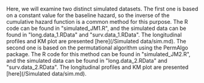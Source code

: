 
Here, we will examine two distinct simulated datasets. The first one is based on a constant value for the baseline hazard, so the inverse of the cumulative hazard function is a common method for this purpose. The R code can be found in "simulated_JM1.R", and the simulated data can be found in "long.data_1.RData" and "surv.data_1.RData".
The longitudinal profiles and KM plot are presented [here](/Simulated data/sim.md). 
The second one is based on the permutational algorithm using the PermAlgo package. The R code for this method can be found in "simulated_JM2.R", and the simulated data can be found in "long.data_2.RData" and "surv.data_2.RData". 
The longitudinal profiles and KM plot are presented [here](/Simulated data/sim.md).
